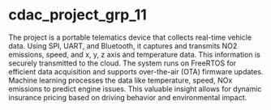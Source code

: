# cdac_project_grp_11

The project is a portable telematics device that collects real-time vehicle data. Using SPI, UART, and Bluetooth, it captures and transmits NO2 emissions, speed, and x, y, z axis and temperature data. This information is securely transmitted to the cloud. The system runs on FreeRTOS for efficient data acquisition and supports over-the-air (OTA) firmware updates. Machine learning processes the data like temperature, speed, NOx emissions to predict engine issues. This valuable insight allows for dynamic insurance pricing based on driving behavior and environmental impact.
